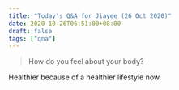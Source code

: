 ```yaml
---
title: "Today's Q&A for Jiayee (26 Oct 2020)"
date: 2020-10-26T06:51:00+08:00
draft: false
tags: ["qna"]
---
```

> How do you feel about your body?

Healthier because of a healthier lifestyle now.
